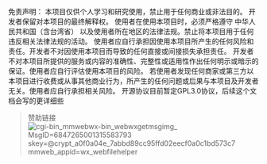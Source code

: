 免责声明：
本项目仅供个人学习和研究使用，禁止用于任何商业或非法目的。
开发者保留对本项目的最终解释权。
使用者在使用本项目时，必须严格遵守 中华人民共和国（含台湾省） 以及使用者所在地区的法律法规。禁止将本项目用于任何违反相关法律法规的活动。
使用者应自行承担因使用本项目所产生的任何风险和责任。开发者不对因使用本项目而导致的任何直接或间接损失承担责任。
开发者不对本项目所提供的服务或内容的准确性、完整性或适用性作出任何明示或暗示的保证。使用者应自行评估使用本项目的风险。
若使用者发现任何商家或第三方以本项目进行收费或从事其他商业行为，所产生的任何问题或后果与本项目及开发者无关。使用者应自行承担相关风险。
开源协议目前暂定GPL3.0协议，后续这个文档会写的更详细些

> 赞助链接
> ![_cgi-bin_mmwebwx-bin_webwxgetmsgimg__ MsgID=6847265001315583793 skey=@crypt_a0f0a04e_7abbd89cc95ffd02eecf0a0c1bd573c7 mmweb_appid=wx_webfilehelper](https://github.com/user-attachments/assets/5b90fb47-93a1-410b-9ec8-f89cd6a12858)
